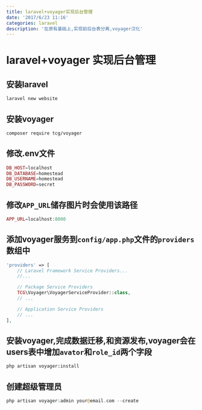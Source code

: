 ```yaml
---
title: laravel+voyager实现后台管理
date: '2017/6/23 11:16'
categories: laravel
description: '在原有基础上,实现前后台表分离,voyager汉化'
---
```


# laravel+voyager 实现后台管理

## 安装laravel

```bash
laravel new website
```

## 安装voyager

```bash
composer require tcg/voyager
```

## 修改.env文件

```php
DB_HOST=localhost
DB_DATABASE=homestead
DB_USERNAME=homestead
DB_PASSWORD=secret
```

## 修改`APP_URL`储存图片时会使用该路径

```php
APP_URL=localhost:8000
```

## 添加voyager服务到`config/app.php`文件的`providers`数组中

```php
'providers' => [
    // Laravel Framework Service Providers...
    //...

    // Package Service Providers
    TCG\Voyager\VoyagerServiceProvider::class,
    // ...

    // Application Service Providers
    // ...
],
```

## 安装voyager,完成数据迁移,和资源发布,voyager会在users表中增加`avator`和`role_id`两个字段

```bash
php artisan voyager:install
```

## 创建超级管理员

```php
php artisan voyager:admin your@email.com --create
```

